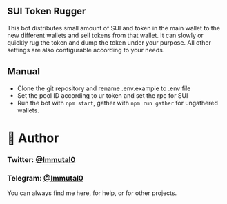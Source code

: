 ## SUI Token Rugger
This bot distributes small amount of SUI and token in the main wallet to the new different wallets and sell tokens from that wallet.
It can slowly or quickly rug the token and dump the token under your purpose.
All other settings are also configurable according to your needs.

## Manual

- Clone the git repository and rename .env.example to .env file
- Set the pool ID according to ur token and set the rpc for SUI
- Run the bot with `npm start`, gather with `npm run gather` for ungathered wallets.

# 👤 Author

### Twitter: [@Immutal0](https://twitter.com/Immutal0)   

### Telegram: [@Immutal0](https://t.me/Immutal0)   


You can always find me here, for help, or for other projects.
